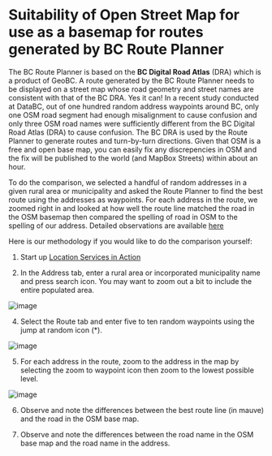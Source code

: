 # Suitability of Open Street Map for use as a basemap for routes generated by BC Route Planner
The BC Route Planner is based on the __BC Digital Road Atlas__ (DRA) which is a product of GeoBC. A route generated by the BC Route Planner needs to be displayed on a street map whose road geometry and street names are consistent with that of the BC DRA.
Yes it can! In a recent study conducted at DataBC, out of one hundred random address waypoints around BC, only one OSM road segment had enough misalignment to cause confusion and only three OSM road names were sufficiently different from the BC Digital Road Atlas (DRA) to cause confusion. The BC DRA is used by the Route Planner to generate routes and turn-by-turn directions. Given that OSM is a free and open base map, you can easily fix any discrepencies in OSM and the fix will be published to the world (and MapBox Streets) within about an hour.

To do the comparison, we selected a handful of random addresses in a given rural area or municipality and asked the Route Planner to find the best route using the addresses as waypoints. For each address in the route, we zoomed right in and looked at how well the route line matched the road in the OSM basemap then compared the spelling of road in OSM to the spelling of our address. Detailed observations are available [here](https://github.com/bcgov/ols-geocoder/blob/gh-pages/itn-osm-comparison.csv)

Here is our methodology if you would like to do the comparison yourself:

1. Start up [Location Services in Action](https://bcgov.github.io/ols-devkit/ols-demo/index.html)

2. In the Address tab, enter a rural area or incorporated municipality name and press search icon. You may want to zoom out a bit to include the entire populated area.

![image](https://user-images.githubusercontent.com/11318574/96354333-6753ab80-108a-11eb-90ed-de3d236c8caa.png)


4. Select the Route tab and enter five to ten random waypoints using the jump at random icon (*).

![image](https://user-images.githubusercontent.com/11318574/96354368-d3ceaa80-108a-11eb-890d-9956cf12de2a.png)

5. For each address in the route, zoom to the address in the map by selecting the zoom to waypoint icon then zoom to the lowest possible level.

![image](https://user-images.githubusercontent.com/11318574/96354411-2dcf7000-108b-11eb-85bd-cdf23ad80460.png)


6.  Observe and note the differences between the best route line (in mauve) and the road in the OSM base map.

7. Observe and note the differences between the road name in the OSM base map and the road name in the address.
